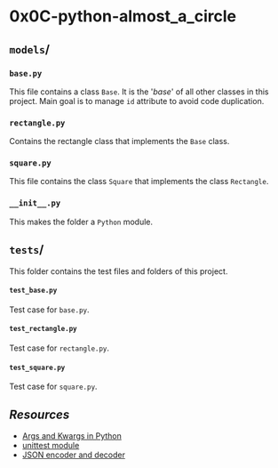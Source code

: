 # 0x0C-python-almost_a_circle


## `models`/

### `base.py`
This file contains a class ``` Base ```. It is the '*base*' of all other classes in this project. Main goal is to manage ``` id ``` attribute to avoid code duplication.

### `rectangle.py`
Contains the rectangle class that implements the `Base` class. 

### `square.py`
This file contains the class `Square` that implements the class `Rectangle`.

###  `__init__.py`
This makes the folder a `Python` module.

## `tests`/
This folder contains the test files and folders of this project.

#### `test_base.py`
Test case  for ```base.py```.

#### `test_rectangle.py`
Test case for ```rectangle.py```.

#### `test_square.py`
Test case for ```square.py```.

## *Resources*

* [Args and Kwargs in Python](https://yasoob.me/2013/08/04/args-and-kwargs-in-python-explained/)
* [unittest module](https://docs.python.org/3/library/unittest.html)
* [JSON encoder and decoder](https://docs.python.org/3/library/json.html)
